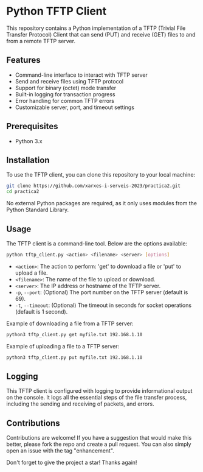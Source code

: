 # Python TFTP Client

This repository contains a Python implementation of a TFTP (Trivial File Transfer Protocol) Client that can send (PUT) and receive (GET) files to and from a remote TFTP server.

## Features

- Command-line interface to interact with TFTP server
- Send and receive files using TFTP protocol
- Support for binary (octet) mode transfer
- Built-in logging for transaction progress
- Error handling for common TFTP errors
- Customizable server, port, and timeout settings

## Prerequisites

- Python 3.x

## Installation

To use the TFTP client, you can clone this repository to your local machine:

```sh
git clone https://github.com/xarxes-i-serveis-2023/practica2.git
cd practica2
```

No external Python packages are required, as it only uses modules from the Python Standard Library.

## Usage

The TFTP client is a command-line tool. Below are the options available:

```sh
python tftp_client.py <action> <filename> <server> [options]
```

- `<action>`: The action to perform: 'get' to download a file or 'put' to upload a file.
- `<filename>`: The name of the file to upload or download.
- `<server>`: The IP address or hostname of the TFTP server.
- `-p`, `--port`: (Optional) The port number on the TFTP server (default is 69).
- `-t`, `--timeout`: (Optional) The timeout in seconds for socket operations (default is 1 second).

Example of downloading a file from a TFTP server:

```sh
python3 tftp_client.py get myfile.txt 192.168.1.10
```

Example of uploading a file to a TFTP server:

```sh
python3 tftp_client.py put myfile.txt 192.168.1.10
```

## Logging

This TFTP client is configured with logging to provide informational output on the console. It logs all the essential steps of the file transfer process, including the sending and receiving of packets, and errors.

## Contributions

Contributions are welcome! If you have a suggestion that would make this better, please fork the repo and create a pull request. You can also simply open an issue with the tag "enhancement".

Don't forget to give the project a star! Thanks again!
